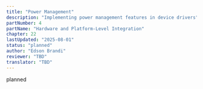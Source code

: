 ```yaml
---
title: "Power Management"
description: "Implementing power management features in device drivers"
partNumber: 4
partName: "Hardware and Platform-Level Integration"
chapter: 22
lastUpdated: "2025-08-01"
status: "planned"
author: "Edson Brandi"
reviewer: "TBD"
translator: "TBD"
---
```


planned
